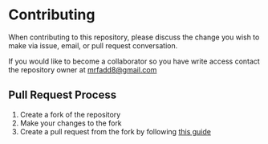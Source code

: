 # Contributing

When contributing to this repository, please discuss the change you wish to make via issue,
email, or pull request conversation. 

If you would like to become a collaborator so you have write access contact the repository owner at mrfadd8@gmail.com

## Pull Request Process

1. Create a fork of the repository
2. Make your changes to the fork
3. Create a pull request from the fork by following [this guide][fork pull request]

[fork pull request]:https://help.github.com/en/articles/creating-a-pull-request-from-a-fork
